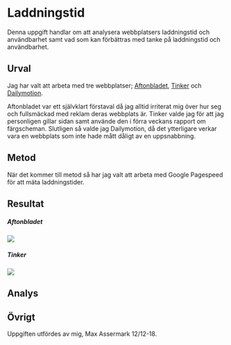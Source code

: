 Laddningstid
=======================

Denna uppgift handlar om att analysera webbplatsers laddningstid och användbarhet samt vad som kan förbättras med tanke på laddningstid och användbarhet.

Urval
-----------------------

Jag har valt att arbeta med tre webbplatser;
<a href="https://www.aftonbladet.se/">Aftonbladet</a>,
<a href="https://tinkerwatches.com/">Tinker</a> och
<a href="https://www.dailymotion.com">Dailymotion</a>.

Aftonbladet var ett självklart förstaval då jag alltid irriterat mig över hur seg och fullsmäckad med reklam deras webbplats är. Tinker valde jag för att jag personligen gillar sidan samt använde den i förra veckans rapport om färgscheman. Slutligen så valde jag Dailymotion, då det ytterligare verkar vara en webbplats som inte hade mått dåligt av en uppsnabbning.

Metod
-----------------------

När det kommer till metod så har jag valt att arbeta med Google Pagespeed för att mäta laddningstider.

Resultat
-----------------------
<h5>Aftonbladet</h5>
<img src="image/snapshots/aftonbladet.png?w=450"></img>



<h5>Tinker</h5>
<img src="image/snapshots/tinker.png?w=450"></img>

Analys
-----------------------



Övrigt
-----------------------

Uppgiften utfördes av mig, Max Assermark 12/12-18.
